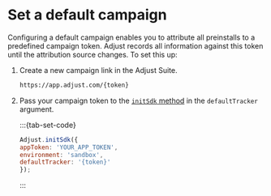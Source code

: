 # Set a default campaign

Configuring a default campaign enables you to attribute all preinstalls to a predefined campaign token. Adjust records all information against this token until the attribution source changes. To set this up:

1. Create a new campaign link in the Adjust Suite.

   ```html
   https://app.adjust.com/{token}
   ```

2. Pass your campaign token to the [`initSdk` method](#web-initsdk-invocation) in the `defaultTracker` argument.

   :::{tab-set-code}

   ```javascript
   Adjust.initSdk({
   appToken: 'YOUR_APP_TOKEN',
   environment: 'sandbox',
   defaultTracker: '{token}'
   });
   ```

   :::
